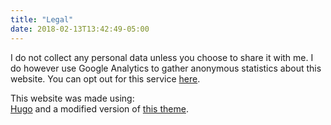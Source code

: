 ```yaml
---
title: "Legal"
date: 2018-02-13T13:42:49-05:00
---
```


I do not collect any personal data unless you choose to share it with me. I do however use Google Analytics to gather anonymous statistics about this website. You can opt out for this service [here](https://tools.google.com/dlpage/gaoptout/?hl=nl).


This website was made using:  
[Hugo](https://gohugo.io/) and a modified version of [this theme](https://github.com/vickylai/hugo-theme-sam).  


